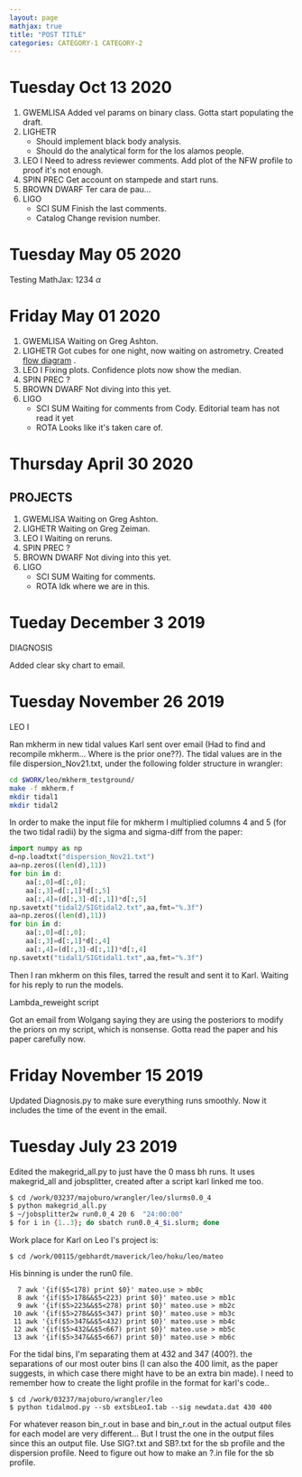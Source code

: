 ```yaml
---
layout: page
mathjax: true
title: "POST TITLE"
categories: CATEGORY-1 CATEGORY-2
---
```


# Tuesday Oct 13 2020

1. GWEMLISA
   Added vel params on binary class.
   Gotta start populating the draft.
2. LIGHETR
   - Should implement black body analysis.
   - Should do the analytical form for the los alamos people.
3. LEO I
   Need to adress reviewer comments.
   Add plot of the NFW profile to proof it's not enough.
4. SPIN PREC
   Get account on stampede and start runs.
5. BROWN DWARF
   Ter cara de pau...
6. LIGO
    * SCI SUM
        Finish the last comments.
    * Catalog
        Change revision number.
# Tuesday May 05 2020
Testing MathJax: 1234 $\alpha$

# Friday May 01 2020

1. GWEMLISA
   Waiting on Greg Ashton.
2. LIGHETR
   Got cubes for one night, now waiting on astrometry.
   Created [flow diagram](https://app.diagrams.net/#G1xkEnxAPcQWNWI-WOYh2MEoruqBJofno9) .
3. LEO I
   Fixing plots. Confidence plots now show the median.
4. SPIN PREC
   ?
5. BROWN DWARF
   Not diving into this yet.
6. LIGO
    * SCI SUM
       Waiting for comments from Cody. Editorial team has not read it yet
    * ROTA
      Looks like it's taken care of.

# Thursday April 30 2020

## PROJECTS

1. GWEMLISA
Waiting on Greg Ashton.
2. LIGHETR
Waiting on Greg Zeiman.
3. LEO I
Waiting on reruns.
4. SPIN PREC
?
5. BROWN DWARF
Not diving into this yet.
6. LIGO
    * SCI SUM
    Waiting for comments.
    * ROTA
    Idk where we are in this.


# Tueday December 3 2019

DIAGNOSIS

Added clear sky chart to email.


# Tuesday November 26 2019

LEO I

Ran mkherm in new tidal values Karl sent over email (Had to find and recompile mkherm... Where is the prior one??). The tidal values are in the file dispersion_Nov21.txt, under the following folder structure in wrangler:

```bash
cd $WORK/leo/mkherm_testground/
make -f mkherm.f
mkdir tidal1
mkdir tidal2
```
In order to make the input file for mkherm I multiplied columns 4 and 5 (for the two tidal radii) by the sigma and sigma-diff from the paper:

```python
import numpy as np
d=np.loadtxt("dispersion_Nov21.txt")
aa=np.zeros((len(d),11))
for bin in d:
    aa[:,0]=d[:,0];
    aa[:,3]=d[:,1]*d[:,5]
    aa[:,4]=(d[:,3]-d[:,1])*d[:,5]
np.savetxt("tidal2/SIGtidal2.txt",aa,fmt="%.3f")
aa=np.zeros((len(d),11))
for bin in d:
    aa[:,0]=d[:,0];
    aa[:,3]=d[:,1]*d[:,4]
    aa[:,4]=(d[:,3]-d[:,1])*d[:,4]
np.savetxt("tidal1/SIGtidal1.txt",aa,fmt="%.3f")
```
Then I ran mkherm on this files, tarred the result and sent it to Karl. Waiting for his reply to run the models.

Lambda_reweight script

Got an email from Wolgang saying they are using the posteriors to modify the priors on my script, which is nonsense. Gotta read the paper and his paper carefully now.


# Friday November 15 2019

Updated Diagnosis.py to make sure everything runs smoothly.
Now it includes the time of the event in the email.

# Tuesday July 23 2019

Edited the makegrid_all.py to just have the 0 mass bh runs. It uses makegrid_all and jobsplitter, created after a script karl linked me too.

```bash
$ cd /work/03237/majoburo/wrangler/leo/slurms0.0_4
$ python makegrid_all.py
$ ~/jobsplitter2w run0.0_4 20 6  "24:00:00"
$ for i in {1..3}; do sbatch run0.0_4_$i.slurm; done
```

Work place for Karl on Leo I's project is:
```
$ cd /work/00115/gebhardt/maverick/leo/hoku/leo/mateo
```

His binning is under the run0 file.

```
  7 awk '{if($5<178) print $0}' mateo.use > mb0c
  8 awk '{if($5>178&&$5<223) print $0}' mateo.use > mb1c
  9 awk '{if($5>223&&$5<278) print $0}' mateo.use > mb2c
 10 awk '{if($5>278&&$5<347) print $0}' mateo.use > mb3c
 11 awk '{if($5>347&&$5<432) print $0}' mateo.use > mb4c
 12 awk '{if($5>432&&$5<667) print $0}' mateo.use > mb5c
 13 awk '{if($5>347&&$5<667) print $0}' mateo.use > mb6c
```

For the tidal bins, I'm separating them at 432 and 347 (400?). the separations of our most outer bins (I can also the 400 limit, as the paper suggests, in which case there might have to be an extra bin made). I need to remember how to create the light profile in the format for karl's code..
```
$ cd /work/03237/majoburo/wrangler/leo
$ python tidalmod.py --sb extsbLeoI.tab --sig newdata.dat 430 400
```

For whatever reason bin_r.out in base and bin_r.out in the actual output files for each model are very different... But I trust the one in the output files since this an output file.
Use SIG?.txt and SB?.txt for the sb profile and the dispersion profile.
Need to figure out how to make an ?.in file for the sb profile.

